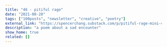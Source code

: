 ```yaml
---
title: "46 - pitiful rage"
date: "2021-08-28"
tags: ["100posts", "newsletter", "creative", "poetry"]
external_link: "https://spencerchang.substack.com/p/pitiful-rage-mini-46100"
description: "a poem about a sad encounter"
show_home: true
related: []
---
```

